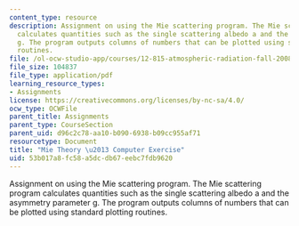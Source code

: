 ```yaml
---
content_type: resource
description: Assignment on using the Mie scattering program. The Mie scattering program
  calculates quantities such as the single scattering albedo a and the asymmetry parameter
  g. The program outputs columns of numbers that can be plotted using standard plotting
  routines.
file: /ol-ocw-studio-app/courses/12-815-atmospheric-radiation-fall-2008/53b017a8fc58a5dcdb67eebc7fdb9620_mie_theory_exer.pdf
file_size: 104837
file_type: application/pdf
learning_resource_types:
- Assignments
license: https://creativecommons.org/licenses/by-nc-sa/4.0/
ocw_type: OCWFile
parent_title: Assignments
parent_type: CourseSection
parent_uid: d96c2c78-aa10-b090-6938-b09cc955af71
resourcetype: Document
title: "Mie Theory \u2013 Computer Exercise"
uid: 53b017a8-fc58-a5dc-db67-eebc7fdb9620
---
```

Assignment on using the Mie scattering program. The Mie scattering program calculates quantities such as the single scattering albedo a and the asymmetry parameter g. The program outputs columns of numbers that can be plotted using standard plotting routines.